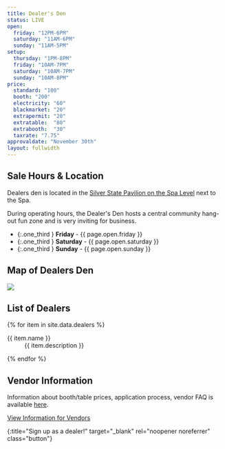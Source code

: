 ```yaml
---
title: Dealer's Den
status: LIVE
open: 
  friday: "12PM-6PM"
  saturday: "11AM-6PM"
  sunday: "11AM-5PM"
setup:
  thursday: "1PM-8PM"
  friday: "10AM-7PM"
  saturday: "10AM-7PM"
  sunday: "10AM-8PM"
price:
  standard: "100"
  booth: "200"
  electricity: "60"
  blackmarket: "20"
  extrapermit: "20"
  extratable:  "80"
  extrabooth:  "30"
  taxrate: "7.75"
approvaldate: "November 30th"
layout: fullwidth
---
```


<div class="one-full bg-one">
<div class="page-wrapper">

## Sale Hours & Location

Dealers den is located in the <a href="/events/map/">Silver State Pavilion on the Spa Level</a> next to the Spa.

During operating hours, the Dealer's Den hosts a central community hang-out fun zone and is very inviting for business.

- {:.one_third } **Friday** - {{ page.open.friday }}
- {:.one_third } **Saturday** - {{ page.open.saturday }}
- {:.one_third } **Sunday** - {{ page.open.sunday }}

## Map of Dealers Den
<a href="../assets/img/DealersDen_Website.jpg" target="_blank" rel="noopener noreferrer"><img class="aligncenter" src="../assets/img/DealersDen_Website_small.jpg"></a>
</div>
</div>




<div class="one-full bg-two">
<div class="page-wrapper">


## List of Dealers

<div id="dealer-list" class="accordion-list">

{% for item in site.data.dealers %}

<dt>
  {{ item.name }}
</dt>
<dd>
  {{ item.description }}
  <!--<a href="{{ item.website }}" target="_blank">[ Website ]</a>-->
</dd>

{% endfor %}

</div>


</div>
</div>





<div class="one-full bg-three">
<div class="page-wrapper">

## Vendor Information
Information about booth/table prices, application process, vendor FAQ is available <a href="/vendors/">here</a>.

[View Information for Vendors][vendorlink]

</div>
</div>


[vendorlink]: /vendors/
[reglink]: https://reg.goblfc.org/
{:title="Sign up as a dealer!" target="_blank" rel="noopener noreferrer" class="button"}
